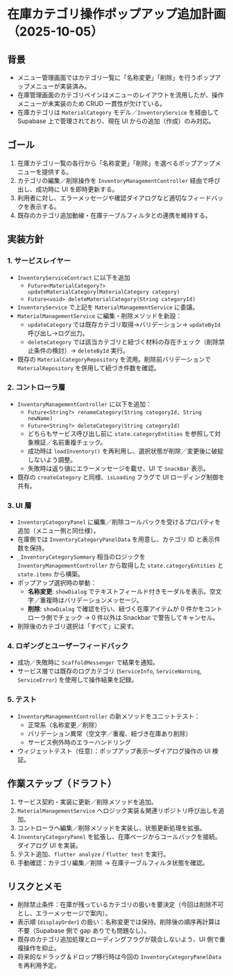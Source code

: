 # 在庫カテゴリ操作ポップアップ追加計画（2025-10-05）

## 背景
- メニュー管理画面ではカテゴリ一覧に「名称変更」「削除」を行うポップアップメニューが実装済み。
- 在庫管理画面のカテゴリペインはメニューのレイアウトを流用したが、操作メニューが未実装のため CRUD 一貫性が欠けている。
- 在庫カテゴリは `MaterialCategory` モデル／`InventoryService` を経由して Supabase 上で管理されており、現在 UI からの追加（作成）のみ対応。

## ゴール
1. 在庫カテゴリ一覧の各行から「名称変更」「削除」を選べるポップアップメニューを提供する。
2. カテゴリの編集／削除操作を `InventoryManagementController` 経由で呼び出し、成功時に UI を即時更新する。
3. 利用者に対し、エラーメッセージや確認ダイアログなど適切なフィードバックを表示する。
4. 既存のカテゴリ追加動線・在庫テーブルフィルタとの連携を維持する。

## 実装方針
### 1. サービスレイヤー
- `InventoryServiceContract` に以下を追加
  - `Future<MaterialCategory?> updateMaterialCategory(MaterialCategory category)`
  - `Future<void> deleteMaterialCategory(String categoryId)`
- `InventoryService` で上記を `MaterialManagementService` に委譲。
- `MaterialManagementService` に編集・削除メソッドを新設：
  - `updateCategory` では既存カテゴリ取得→バリデーション→ `updateById` 呼び出し→ログ出力。
  - `deleteCategory` では該当カテゴリと紐づく材料の存在チェック（削除禁止条件の検討）→ `deleteById` 実行。
- 既存の `MaterialCategoryRepository` を流用。削除前バリデーションで `MaterialRepository` を併用して紐づき件数を確認。

### 2. コントローラ層
- `InventoryManagementController` に以下を追加：
  - `Future<String?> renameCategory(String categoryId, String newName)`
  - `Future<String?> deleteCategory(String categoryId)`
  - どちらもサービス呼び出し前に `state.categoryEntities` を参照して対象検証／名前重複チェック。
  - 成功時は `loadInventory()` を再利用し、選択状態が削除／変更後に破綻しないよう調整。
  - 失敗時は返り値にエラーメッセージを載せ、UI で `SnackBar` 表示。
- 既存の `createCategory` と同様、`isLoading` フラグで UI ローディング制御を共有。

### 3. UI 層
- `InventoryCategoryPanel` に編集／削除コールバックを受けるプロパティを追加（メニュー側と同仕様）。
- 在庫側では `InventoryCategoryPanelData` を用意し、カテゴリ ID と表示件数を保持。
- `_InventoryCategorySummary` 相当のロジックを `InventoryManagementController` から取得した `state.categoryEntities` と `state.items` から構築。
- ポップアップ選択時の挙動：
  - **名称変更**: `showDialog` でテキストフィールド付きモーダルを表示。空文字／重複時はバリデーションメッセージ。
  - **削除**: `showDialog` で確認を行い、紐づく在庫アイテムが 0 件かをコントローラ側でチェック → 0 件以外は Snackbar で警告してキャンセル。
- 削除後のカテゴリ選択は「すべて」に戻す。

### 4. ロギングとユーザーフィードバック
- 成功／失敗時に `ScaffoldMessenger` で結果を通知。
- サービス層では既存のログカテゴリ (`ServiceInfo`, `ServiceWarning`, `ServiceError`) を使用して操作結果を記録。

### 5. テスト
- `InventoryManagementController` の新メソッドをユニットテスト：
  - 正常系（名称変更／削除）
  - バリデーション異常（空文字／重複、紐づき在庫あり削除）
  - サービス例外時のエラーハンドリング
- ウィジェットテスト（任意）：ポップアップ表示～ダイアログ操作の UI 検証。

## 作業ステップ（ドラフト）
1. サービス契約・実装に更新／削除メソッドを追加。
2. `MaterialManagementService` へロジック実装＆関連リポジトリ呼び出しを追加。
3. コントローラへ編集／削除メソッドを実装し、状態更新処理を拡張。
4. `InventoryCategoryPanel` を拡張し、在庫ページからコールバックを接続。ダイアログ UI を実装。
5. テスト追加、`flutter analyze` / `flutter test` を実行。
6. 手動確認：カテゴリ編集／削除 → 在庫テーブルフィルタ状態を確認。

## リスクとメモ
- 削除禁止条件：在庫が残っているカテゴリの扱いを要決定（今回は削除不可とし、エラーメッセージで案内）。
- 表示順 (`displayOrder`) の扱い：名称変更では保持。削除後の順序再計算は不要（Supabase 側で gap ありでも問題なし）。
- 既存のカテゴリ追加処理とローディングフラグが競合しないよう、UI 側で重複操作を抑止。
- 将来的なドラッグ＆ドロップ移行時は今回の `InventoryCategoryPanelData` を再利用予定。
